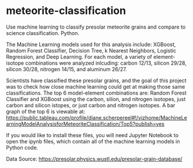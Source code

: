 # meteorite-classification
Use machine learning to classify presolar meteorite grains and compare to science classification. Python.

The Machine Learning models used for this analysis include: XGBoost, Random Forest Classifier, Decision Tree, k Nearest Neighbors, Logistic Regression, and Deep Learning. For each model, a variety of element-isotope combinations were analyzed inlcuding: carbon 12/13, silicon 29/28, silicon 30/28, nitrogen 14/15, and aluminum 26/27.

Scientists have classified these presolar grains, and the goal of this project was to check how close machine learning could get at making those same classifications. The top 6 model-element combinations are: Random Forest Classifier and XGBoost using the carbon, silion, and nitrogen isotopes, just carbon and silicon istopes, or just carbon and nitrogen isotopes. A bar graph of the top 6 is viewable at: https://public.tableau.com/profile/diane.scherpereel#!/vizhome/MachineLearningModelAnalysisforMeteoriteClassification/Top5?publish=yes

If you would like to install these files, you will need Jupyter Notebook to open the ipynb files, which contain all of the machine learning models in Python code.

Data Source: https://presolar.physics.wustl.edu/presolar-grain-database/
